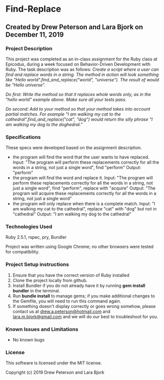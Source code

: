 # Find-Replace
## Created by Drew Peterson and Lara Bjork on December 11, 2019
### Project Description

This project was completed as an in-class assignment for the Ruby class  at Epicodus, during a week focused on Behavior-Driven Development with Ruby. The task description was as follows:
_Create a script where a user can find and replace words in a string. The method in action will look something like "Hello world".find_and_replace("world", "universe"). The result of would be "Hello universe"._

_Do first: Write the method so that it replaces whole words only, as in the "hello world" example above. Make sure all your tests pass._

_Do second: Add to your method so that your method takes into account partial matches. For example "I am walking my cat to the cathedral".find_and_replace("cat", "dog") would return the silly phrase "I am walking my dog to the doghedral."_

### Specifications
These specs were developed based on the assignment description.
* the program will find the word that the user wants to have replaced.
Input: "The program will perform these replacements correctly for all the words in a string, not just a single word", find "perform"
Output: "perform"
* the program will find the word and replace it.
Input: "The program will perform these replacements correctly for all the words in a string, not just a single word", find "perform", replace with "acquire"
Output: "The program will acquire these replacements correctly for all the words in a string, not just a single word"
* the program will only replace when there is a complete match.
Input: "I am walking my cat to the cathedral", replace "cat" with "dog" but not in "cathedral"
Output: "I am walking my dog to the cathedral"


### Technologies Used
Ruby 2.5.1, rspec, pry, Bundler


Project was written using Google Chrome; no other browsers were tested for compatibility.

### Project Setup instructions
1. Ensure that you have the correct version of Ruby installed
2. Clone the project locally from github.
3. Install Bundler if you do not already have it by running **gem install bundler** in the terminal.
4. Run **bundle install** to manage gems; if you make additional changes to the Gemfile, you will need to run this command again.
5. If something doesn't display correctly or goes wrong somehow, please contact us at <drew.a.peterson@hotmail.com> and <lara.m.bjork@gmail.com> and we will do our best to troubleshoot for you.



### Known Issues and Limitations
* No known bugs

### License
This software is licensed under the MIT license.

Copyright (c) 2019 Drew Peterson and Lara Bjork
